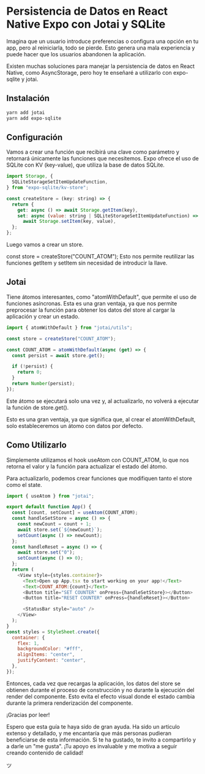 # Persistencia de Datos en React Native Expo con Jotai y SQLite

Imagina que un usuario introduce preferencias o configura una opción en tu app, pero al reiniciarla, todo se pierde. Esto genera una mala experiencia y puede hacer que los usuarios abandonen la aplicación.

Existen muchas soluciones para manejar la persistencia de datos en React Native, como AsyncStorage, pero hoy te enseñaré a utilizarlo con expo-sqlite y jotai.

## Instalación

```bash
yarn add jotai
yarn add expo-sqlite
```

## Configuración

Vamos a crear una función que recibirá una clave como parámetro y retornará únicamente las funciones que necesitemos. Expo ofrece el uso de SQLite con KV (key-value), que utiliza la base de datos SQLite.

```js
import Storage, {
  SQLiteStorageSetItemUpdateFunction,
} from "expo-sqlite/kv-store";

const createStore = (key: string) => {
  return {
    get: async () => await Storage.getItem(key),
    set: async (value: string | SQLiteStorageSetItemUpdateFunction) =>
      await Storage.setItem(key, value),
  };
};
```

Luego vamos a crear un store.

const store = createStore("COUNT_ATOM");
Esto nos permite reutilizar las funciones getItem y setItem sin necesidad de introducir la llave.

## Jotai

Tiene átomos interesantes, como "atomWithDefault", que permite el uso de funciones asíncronas. Esta es una gran ventaja, ya que nos permite preprocesar la función para obtener los datos del store al cargar la aplicación y crear un estado.

```js
import { atomWithDefault } from "jotai/utils";

const store = createStore("COUNT_ATOM");

const COUNT_ATOM = atomWithDefault(async (get) => {
  const persist = await store.get();

  if (!persist) {
    return 0;
  }
  return Number(persist);
});
```

Este átomo se ejecutará solo una vez y, al actualizarlo, no volverá a ejecutar la función de store.get().

Esto es una gran ventaja, ya que significa que, al crear el atomWithDefault, solo estableceremos un átomo con datos por defecto.

## Como Utilizarlo

Simplemente utilizamos el hook useAtom con COUNT_ATOM, lo que nos retorna el valor y la función para actualizar el estado del átomo.

Para actualizarlo, podemos crear funciones que modifiquen tanto el store como el state.

```js
import { useAtom } from "jotai";

export default function App() {
  const [count, setCount] = useAtom(COUNT_ATOM);
  const handleSetStore = async () => {
    const newCount = count + 1;
    await store.set(`${newCount}`);
    setCount(async () => newCount);
  };
  const handleReset = async () => {
    await store.set("0");
    setCount(async () => 0);
  };
  return (
    <View style={styles.container}>
      <Text>Open up App.tsx to start working on your app!</Text>
      <Text>COUNT_ATOM:{count}</Text>
      <Button title="SET COUNTER" onPress={handleSetStore}></Button>
      <Button title="RESET COUNTER" onPress={handleReset}></Button>

      <StatusBar style="auto" />
    </View>
  );
}
const styles = StyleSheet.create({
  container: {
    flex: 1,
    backgroundColor: "#fff",
    alignItems: "center",
    justifyContent: "center",
  },
});
```

Entonces, cada vez que recargas la aplicación, los datos del store se obtienen durante el proceso de construcción y no durante la ejecución del render del componente. Esto evita el efecto visual donde el estado cambia durante la primera renderización del componente.

¡Gracias por leer!

Espero que esta guía te haya sido de gran ayuda. Ha sido un articulo extenso y detallado, y me encantaría que más personas pudieran beneficiarse de esta información. Si te ha gustado, te invito a compartirlo y a darle un "me gusta". ¡Tu apoyo es invaluable y me motiva a seguir creando contenido de calidad!

ツ

